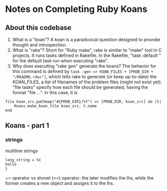 # Notes on Completing Ruby Koans

## About this codebase
1. What is a "koan"? A koan is a paradoxical question designed to provoke thought and introspection.
2. What is "rake"? Short for "Ruby make", rake is similar to "make" tool in C projects. It runs tasks defined in Rakefile. In the Rakefile, "task :default " for the default task run when executing "rake".
3. Why does executing "rake gen" generate the koans? The behavior for this command is defined by `task :gen => KOAN_FILES + [PROB_DIR + "/README.rdoc"]`, which tells rake to generate (or keep up-to-date) the KOAN_FILES, a list of filenames of the problem files (might not exist yet). "file tasks" specify how each file should be generated, having the format "file ...". In this case, it is
```
file koan_src.pathmap("#{PROB_DIR}/%f") => [PROB_DIR, koan_src] do |t|
    Koans.make_koan_file koan_src, t.name
end
```

## Koans - part 1
### strings
multiline strings
```
long_string = %{
hello
}
```

+= operator vs shovel (<<) operator: the later modifies the lhs, while the former creates a new object and assigns it to the lhs.